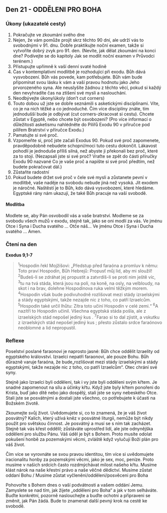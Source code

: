 ## Den 21 - ODDĚLENI PRO BOHA

### Úkony (ukazatelé cesty)

1. Pokračujte ve zkoumání svého dne
1. Nejen, že vám pomůže projít skrz těchto 90 dní, ale udrží vás to svobodnými v 91. dnu. Dobře praktikujte noční examen, takže si vytvoříte dobrý zvyk pro 91. den. (Nevíte, jak dělat zkoumání na konci dne? Podívejte se do kapitoly Jak se modlit noční examen v Průvodci terénem.)
1. Přistupujte upřímně k vaší denní svaté hodině
1. Čas v kontemplativní modlitbě je rozhodující při exodu. Bůh dává vysvobození. Bůh vás povede, kam potřebujete. Bůh vám bude připomínat svou lásku k vám a vaší pravou hodnotu jako Jeho prvorozeného syna. Ale neuslyšíte žádnou z těchto věcí, pokud si každý den nevyhradíte čas na ztišení své mysli a naslouchání.
1. Neodbývejte úkony/úkoly (don’t cut corners)
1. Touto dobou už jste se dobře seznámili s asketickými disciplínami. Víte, co je na nich těžké a co jednoduché. Čím více disciplíny znáte, tím jednodušší bude je odbývat (cut corners-zkracovat si cestu). Chcete zůstat v Egyptě, nebo chcete být osvobozeni? (Pro více informací o důležitosti asketismu nahlédněte do Pilířů Exodu 90 v příručce pod pilířem Bratrství v příručce Exodu.)
1. Pamatujte si své proč.
1. Vzpomeňte si, proč jste začali Exodus 90. Pokud své proč zapomenete, pravděpodobně nebudete schopni/moci tuto cestu dokončit. Lákavost pohodlí je jednoduše příliš silná, než abyste ji překonali bez proč, které za to stojí. (Nezapsali jste si své proč? Vraťte se zpět do části příručky Exodu 90 nazvané Co je vaše proč a napište si své proč předtím, než budete pokračovat dál.)
1. Zůstaňte radostní
1. Pokud budete držet své proč v čele své mysli a zůstanete pevní v modlitbě, vaše naděje na svobodu nebude jiná než vysoká. Jít exodem je náročné. Naštěstí je to Bůh, kdo dává vysvobození, které hledáme. Egyptské rány nám ukazují, že také Bůh pracuje na vaší svobodě.

#### Modlitba

Modlete se, aby Pán osvobodil vás a vaše bratrství.
Modleme se za svobodu všech mužů v exodu, stejně tak, jako se oni modlí za vás.
Ve jménu Otce i Syna i Ducha svatého … Otče náš… Ve jménu Otce i Syna i Ducha svatého … Amen.

### Čtení na den

**Exodus 9,1-7**

> <sup>1</sup>Hospodin řekl Mojžíšovi: „Předstup před faraóna a promluv k němu: Toto praví Hospodin, Bůh Hebrejů: Propusť můj lid, aby mi sloužil!
> <sup>2</sup>Budeš-li se zdráhat jej propustit a zatvrdíš-li se proti nim ještě víc,
> <sup>3</sup>tu na tvá stáda, která jsou na poli, na koně, na osly, na velbloudy, na skot i na brav, dolehne Hospodinova ruka velmi těžkým morem.
> <sup>4</sup>Hospodin však bude podivuhodně rozlišovat mezi stády izraelskými a stády egyptskými, takže nezajde nic z toho, co patří Izraelcům.
> <sup>5</sup>Hospodin také určil lhůtu: Zítra toto učiní Hospodin v celé zemi.“
> <sup>6</sup>A nazítří to Hospodin učinil. Všechna egyptská stáda pošla, ale z izraelských stád nepošel jediný kus .
> <sup>7</sup>Farao si to dal zjistit, a vskutku z izraelských stád nepošel jediný kus ; přesto zůstalo srdce faraónovo neoblomné a lid nepropustil.

### Reflexe

Poselství poslané faraonovi je naprosto jasné: Bůh chce oddělit Izraelity od egyptského království. Izraelci nepatří
faraonovi, ale pouze Bohu. Bůh důrazně varuje faraóna, že bude„rozlišovat mezi stády izraelskými a stády
egyptskými, takže nezajde nic z toho, co patří Izraelcům“. Otec chrání své syny.

Stejně jako Izraelci byli odděleni, tak i vy jste byli odděleni svým křtem. Je snadné zapomenout na sílu a účinky
křtu. Když jste byly křtem ponořeni do Krista, buď jako dítě nebo jako dospělý, stali jste se syny nebeského Otce.
Stali jste se posvátnými a dostali jste všechno, co potřebujete k účasti na Božském životě.

Zkoumejte svůj život. Uvědomujete si, co to znamená, že je váš život posvátný? Kalich, který užívá kněz v
posvátné liturgii, nemůže být nikdy použit pro světskou činnost. Je posvátný a musí se s ním tak zacházet. Stejně
tak vás křest oddělil; zůstáváte uprostřed lidí, ale jste odnynějška odděleni pro službu Pánu. Váš úděl je být s
Bohem. Proto musíte odolat pokušení honbě za pozemskými věcmi, zvláště když vylučují Boží plán pro váš život.

Čím více se vyrovnáte se svou pravou identitou, tím více si uvědomujete iracionalitu honby za pozemskými věcmi,
jako je sex, moc, peníze. Proto musíme v našich srdcích často rozdmýchávat milost našeho křtu. Musíme klást
nárok na naše křestní právo a naše věčné dědictví. Musíme zůstat oddaní Bohu / Musíme zůstat
vyčleněni/odděleni/posvěceni pro Boha

Pohovořte s Bohem dnes o vaší podvátnosti a vašem oddání Jemu. Zamyslete se nad tím, jak žijete „odděleni pro
Boha“ a jak v tom selháváte. Buďte konkrétní, pozorně naslouchejte a buďte ochotni a připraveni se změnit, jak
Pán žádá. Bude to znamenat další pevný krok na cestě ke svobodě.
